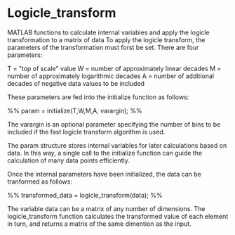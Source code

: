 # Logicle_transform
MATLAB functions to calculate internal variables and apply the logicle transformation to a matrix of data
To apply the logicle transform, the parameters of the transformation must forst be set. There are four parameters:

T = "top of scale" value
W = number of approximately linear decades
M = number of approximately logarithmic decades
A = number of additional decades of negative data values to be included

These parameters are fed into the initialize function as follows:

%%
param = initialize(T,W,M,A, varargin);
%%

The varargin is an optional parameter specifying the number of bins to be included if the fast logicle transform algorithm is used.

The param structure stores internal variables for later calculations based on data. In this way, a single call to the initialize function can guide the calculation of many data points efficiently.


Once the internal parameters have been initialized, the data can be tranformed as follows:

%%
transformed_data = logicle_transform(data);
%%

The variable data can be a matrix of any number of dimensions. The logicle_transform function calculates the transformed value of each element in turn, and returns a matrix of the same dimention as the input.
